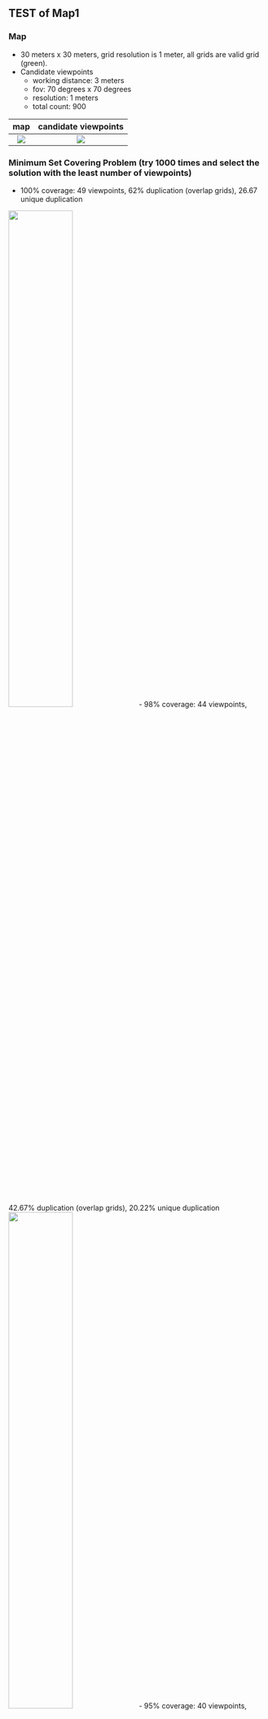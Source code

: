 ## TEST of Map1  

### Map
- 30 meters x 30 meters, grid resolution is 1 meter, all grids are valid grid (green).
- Candidate viewpoints
  - working distance: 3 meters
  - fov: 70 degrees x 70 degrees
  - resolution: 1 meters
  - total count: 900

map|candidate viewpoints
:----:|:----:
<img src="https://github.com/suneric/aircraft_scanning/blob/master/aircraft_scanning_plan/scripts/image/map331.jpeg">|<img src="https://github.com/suneric/aircraft_scanning/blob/master/aircraft_scanning_plan/scripts/image/vpcandidate-u-m1.jpeg">

### Minimum Set Covering Problem (try 1000 times and select the solution with the least number of viewpoints)
- 100% coverage: 49 viewpoints, 62% duplication (overlap grids), 26.67 unique duplication
<img src="https://github.com/suneric/aircraft_scanning/blob/master/aircraft_scanning_plan/scripts/image/scp-m1-vp1-100c.jpeg" width=50% height=50%>
- 98% coverage: 44 viewpoints, 42.67% duplication (overlap grids), 20.22% unique duplication
<img src="https://github.com/suneric/aircraft_scanning/blob/master/aircraft_scanning_plan/scripts/image/scp-m1-vp1-98c.jpeg" width=50% height=50%>
- 95% coverage: 40 viewpoints, 25.33% duplication (overlap grids), 12.44% unique duplication
<img src="https://github.com/suneric/aircraft_scanning/blob/master/aircraft_scanning_plan/scripts/image/scp-m1-vp1-95c.jpeg" width=50% height=50%>
- 92% coverage: 37 viewpoints, 15.33% duplication (overlap grids), 7.67% unique duplication
<img src="https://github.com/suneric/aircraft_scanning/blob/master/aircraft_scanning_plan/scripts/image/scp-m1-vp1-92c.jpeg" width=50% height=50%>
- 90% coverage: 36 viewpoints, 13.11% duplication (overlap grids), 6.56% unique duplication
<img src="https://github.com/suneric/aircraft_scanning/blob/master/aircraft_scanning_plan/scripts/image/scp-m1-vp1-90c.jpeg" width=50% height=50%>

### MAX-MIN Ant System on 92% coverage
- performance with different hyper-parameters (alpha beta rho)

rho=0.05|rho=0.2|rho=0.5
:----:|:----:|:----:
<img src="https://github.com/suneric/aircraft_scanning/blob/master/aircraft_scanning_plan/scripts/image/MMAS-m1-rho005.png">|<img src="https://github.com/suneric/aircraft_scanning/blob/master/aircraft_scanning_plan/scripts/image/MMAS-m1-rho02.png">|<img src="https://github.com/suneric/aircraft_scanning/blob/master/aircraft_scanning_plan/scripts/image/MMAS-m1-rho05.png">

- the best configures (hyper-parameters)
<img src="https://github.com/suneric/aircraft_scanning/blob/master/aircraft_scanning_plan/scripts/image/MMAS-m1-best.png" width=50% height=50%>
- best tour
  - alpha=1, beta=2, rho=0.05
<img src="https://github.com/suneric/aircraft_scanning/blob/master/aircraft_scanning_plan/scripts/image/MMAS-m1-best-a1b2r005.jpeg" width=50% height=50%>
  - alpha=5, beta=7, rho=0.05
<img src="https://github.com/suneric/aircraft_scanning/blob/master/aircraft_scanning_plan/scripts/image/MMAS-m1-best-a5b7r005.jpeg" width=50% height=50%>
  - alpha=1, beta=3, rho=0.2
<img src="https://github.com/suneric/aircraft_scanning/blob/master/aircraft_scanning_plan/scripts/image/MMAS-m1-best-a1b3r02.jpeg" width=50% height=50%>
  - alpha=1, beta=5, rho=0.2
<img src="https://github.com/suneric/aircraft_scanning/blob/master/aircraft_scanning_plan/scripts/image/MMAS-m1-best-a1b5r02.jpeg" width=50% height=50%>
  - alpha=1, beta=3, rho=0.5
<img src="https://github.com/suneric/aircraft_scanning/blob/master/aircraft_scanning_plan/scripts/image/MMAS-m1-best-a1b3r05.jpeg" width=50% height=50%>
  - alpha=1, beta=5, rho=0.5
<img src="https://github.com/suneric/aircraft_scanning/blob/master/aircraft_scanning_plan/scripts/image/MMAS-m1-best-a1b5r05.jpeg" width=50% height=50%>


### Monte Carlo Tree Search
- neighbor viewpoints

nc=0.5, 4 neighbor viewpoints|nc=0.8, 8 neighbor viewpoints
:----:|:----:
<img src="https://github.com/suneric/aircraft_scanning/blob/master/aircraft_scanning_plan/scripts/image/vpneighbor4-7070-5.jpeg">|<img src="https://github.com/suneric/aircraft_scanning/blob/master/aircraft_scanning_plan/scripts/image/vpneighbor8-7070-8.jpeg">

- performance with different hyper-parameters (nc: neighbor parameter, rc: reward parameter,  epsilon: terminal epsilon)

e=0.05|e=0.2
:----:|:----:
<img src="https://github.com/suneric/aircraft_scanning/blob/master/aircraft_scanning_plan/scripts/image/MCTS-m1-n4-e005.png">|<img src="https://github.com/suneric/aircraft_scanning/blob/master/aircraft_scanning_plan/scripts/image/MCTS-m1-n4-e02.png">

- the best configures (hyper-parameters)
<img src="https://github.com/suneric/aircraft_scanning/blob/master/aircraft_scanning_plan/scripts/image/MCTS-m1-n4-best.png" width=50% height=50%>
- best tour

nc=0.5, rc=0.75, epsilon=0.2 | nc=0.5, rc=0.75, epsilon=0.05
:----:|:----:
<img src="https://github.com/suneric/aircraft_scanning/blob/master/aircraft_scanning_plan/scripts/image/MCTS-m1-best-n4-nc05rc075e02.jpeg">|<img src="https://github.com/suneric/aircraft_scanning/blob/master/aircraft_scanning_plan/scripts/image/MCTS-m1-best-n4-nc05rc075e005.jpeg">

- score : a x coverage - b x overlap_ratio - c x traveled_distance
  - a = 100
  - b = [1-100]
  - c = [0.01 - 0.1]
different coefficients will result different trajectory
nc=0.5 rc=0.8 epsilon=0.01

ad=4 c1=100 c2=0.01 | ad=4 c1=50 c2=0.01
:----: | :----:
<img src="https://github.com/suneric/aircraft_scanning/blob/master/aircraft_scanning_plan/scripts/image/MCTS-m1-best-n4-nc05rc08e01c100c001.jpeg">|<img src="https://github.com/suneric/aircraft_scanning/blob/master/aircraft_scanning_plan/scripts/image/MCTS-m1-best-n4-nc05rc08e01c50c001.jpeg">

ad=8 c1=100 c2=0.01 | ad=8 c1=50 c2=0.01
:----: | :----:
<img src="https://github.com/suneric/aircraft_scanning/blob/master/aircraft_scanning_plan/scripts/image/MCTS-m1-best-n8-nc05rc08e02c100c001.jpeg">|<img src="https://github.com/suneric/aircraft_scanning/blob/master/aircraft_scanning_plan/scripts/image/MCTS-m1-best-n8-nc05rc08e02c50c001.jpeg">

nc=0.5 rc=0.8 epsilon=0.02
ad=4 c1=100 c2=0.01 | ad=4 c1=50 c2=0.01
:----: | :----: 
<img src="https://github.com/suneric/aircraft_scanning/blob/master/aircraft_scanning_plan/scripts/image/MCTS-m1-best-n4-nc05rc08e02c100c001.jpeg">|<img src="https://github.com/suneric/aircraft_scanning/blob/master/aircraft_scanning_plan/scripts/image/MCTS-m1-best-n4-nc05rc08e02c50c001.jpeg">
